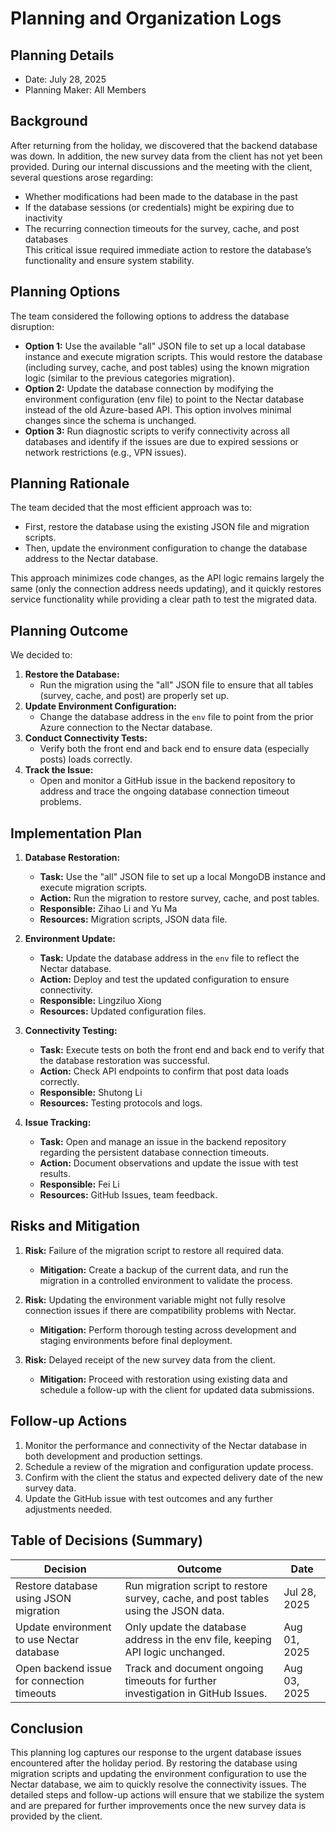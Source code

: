 # Planning and Organization Logs

## Planning Details 
- Date: July 28, 2025
- Planning Maker: All Members

## Background 
After returning from the holiday, we discovered that the backend database was down. In addition, the new survey data from the client has not yet been provided. During our internal discussions and the meeting with the client, several questions arose regarding:
- Whether modifications had been made to the database in the past
- If the database sessions (or credentials) might be expiring due to inactivity
- The recurring connection timeouts for the survey, cache, and post databases  
This critical issue required immediate action to restore the database’s functionality and ensure system stability.

## Planning Options 
The team considered the following options to address the database disruption:

- **Option 1:** Use the available "all" JSON file to set up a local database instance and execute migration scripts. This would restore the database (including survey, cache, and post tables) using the known migration logic (similar to the previous categories migration).
- **Option 2:** Update the database connection by modifying the environment configuration (env file) to point to the Nectar database instead of the old Azure-based API. This option involves minimal changes since the schema is unchanged.
- **Option 3:** Run diagnostic scripts to verify connectivity across all databases and identify if the issues are due to expired sessions or network restrictions (e.g., VPN issues).

## Planning Rationale 
The team decided that the most efficient approach was to:
- First, restore the database using the existing JSON file and migration scripts.
- Then, update the environment configuration to change the database address to the Nectar database.
  
This approach minimizes code changes, as the API logic remains largely the same (only the connection address needs updating), and it quickly restores service functionality while providing a clear path to test the migrated data.

## Planning Outcome 
We decided to:
1. **Restore the Database:**  
   - Run the migration using the "all" JSON file to ensure that all tables (survey, cache, and post) are properly set up.
2. **Update Environment Configuration:**  
   - Change the database address in the `env` file to point from the prior Azure connection to the Nectar database.
3. **Conduct Connectivity Tests:**  
   - Verify both the front end and back end to ensure data (especially posts) loads correctly.
4. **Track the Issue:**  
   - Open and monitor a GitHub issue in the backend repository to address and trace the ongoing database connection timeout problems.

## Implementation Plan 

1. **Database Restoration:**
   - **Task:** Use the "all" JSON file to set up a local MongoDB instance and execute migration scripts.
   - **Action:** Run the migration to restore survey, cache, and post tables.
   - **Responsible:** Zihao Li and Yu Ma
   - **Resources:** Migration scripts, JSON data file.

2. **Environment Update:**
   - **Task:** Update the database address in the `env` file to reflect the Nectar database.
   - **Action:** Deploy and test the updated configuration to ensure connectivity.
   - **Responsible:** Lingziluo Xiong
   - **Resources:** Updated configuration files.

3. **Connectivity Testing:**
   - **Task:** Execute tests on both the front end and back end to verify that the database restoration was successful.
   - **Action:** Check API endpoints to confirm that post data loads correctly.
   - **Responsible:** Shutong Li
   - **Resources:** Testing protocols and logs.

4. **Issue Tracking:**
   - **Task:** Open and manage an issue in the backend repository regarding the persistent database connection timeouts.
   - **Action:** Document observations and update the issue with test results.
   - **Responsible:** Fei Li
   - **Resources:** GitHub Issues, team feedback.

## Risks and Mitigation 

1. **Risk:** Failure of the migration script to restore all required data.
   - **Mitigation:** Create a backup of the current data, and run the migration in a controlled environment to validate the process.

2. **Risk:** Updating the environment variable might not fully resolve connection issues if there are compatibility problems with Nectar.
   - **Mitigation:** Perform thorough testing across development and staging environments before final deployment.

3. **Risk:** Delayed receipt of the new survey data from the client.
   - **Mitigation:** Proceed with restoration using existing data and schedule a follow-up with the client for updated data submissions.

## Follow-up Actions 

1. Monitor the performance and connectivity of the Nectar database in both development and production settings.
2. Schedule a review of the migration and configuration update process.
3. Confirm with the client the status and expected delivery date of the new survey data.
4. Update the GitHub issue with test outcomes and any further adjustments needed.

## Table of Decisions (Summary)

| Decision                                      | Outcome                                                                               | Date         |
| --------------------------------------------- | ------------------------------------------------------------------------------------- | ------------ |
| Restore database using JSON migration         | Run migration script to restore survey, cache, and post tables using the JSON data.   | Jul 28, 2025 |
| Update environment to use Nectar database     | Only update the database address in the env file, keeping API logic unchanged.         | Aug 01, 2025 |
| Open backend issue for connection timeouts      | Track and document ongoing timeouts for further investigation in GitHub Issues.         | Aug 03, 2025 |

## Conclusion 
This planning log captures our response to the urgent database issues encountered after the holiday period. By restoring the database using migration scripts and updating the environment configuration to use the Nectar database, we aim to quickly resolve the connectivity issues. The detailed steps and follow-up actions will ensure that we stabilize the system and are prepared for further improvements once the new survey data is provided by the client.

